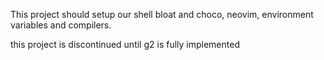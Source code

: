 This project should setup our shell bloat and choco, neovim, environment variables and compilers.


this project is discontinued until g2 is fully implemented


 



